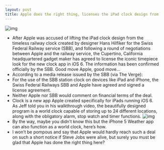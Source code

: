 ```yaml
---
layout: post
title: Apple does the right thing, licenses the iPad clock design from Swiss Railway
---
```

![img](http://media.idownloadblog.com/wp-content/uploads/2012/09/clock-copiers-e1348165431748.jpg)
* After Apple was accused of lifting the iPad clock design from the timeless railway clock created by designer Hans Hilfiker for the Swiss Federal Railway service (SBB), and following a round of negotiations between Apple and the railway service, the Cupertino, California headquartered gadget maker has agreed to license the iconic timepiece look for the new clock app in iOS 6. The information has been confirmed officially by the SBB. Good move Apple, good move…
* According to a media release issued by the SBB (via The Verge):
* For the use of the SBB station clock on devices like iPad and iPhone, the Swiss Federal Railways SBB and Apple have agreed and signed a license agreement.
* Neither Apple nor SBB would comment on financial terms of the deal.
* Clock is a new app Apple created specifically for iPads running iOS 6. As Jeff told you in his walkthrough video, the beautifully designed program is a world clock capable of storing up to 24 different locations, along with the obligatory alarm, stop watch and timer functions.
![img](http://media.idownloadblog.com/wp-content/uploads/2012/09/iPad-clock-001.jpg)
* By the way, maybe you didn’t know this but the iPhone 5 Weather app can also function as a world clock, here’s how.
* I won’t be pompous and say that Apple would hardly reach such a deal on such a short notice if Steve Jobs were alive, but surely you must be glad that Apple has done the right thing here?

